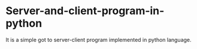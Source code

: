 # Server-and-client-program-in-python
It is a simple got to server-client program implemented in python language. 
